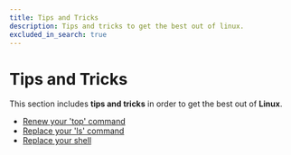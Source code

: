 ```yaml
---
title: Tips and Tricks
description: Tips and tricks to get the best out of linux.
excluded_in_search: true
---
```


# Tips and Tricks

This section includes **tips and tricks** in order to get the best out of **Linux**. 

 - [Renew your 'top' command](renew-your-top-command)
 - [Replace your 'ls' command](replace-your-ls-command)
 - [Replace your shell](replace-your-shell)